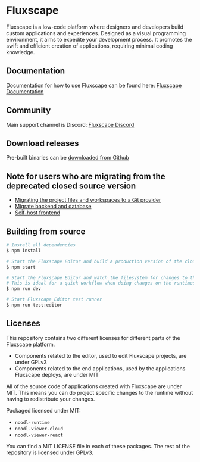 # Fluxscape

Fluxscape is a low-code platform where designers and developers build custom applications and experiences. Designed as a visual programming environment, it aims to expedite your development process. It promotes the swift and efficient creation of applications, requiring minimal coding knowledge.

## Documentation
Documentation for how to use Fluxscape can be found here:
[Fluxscape Documentation](https://docs.fluxscape.io)

## Community
Main support channel is Discord: [Fluxscape Discord](https://discord.gg/fXNW9EXa6A)

## Download releases
Pre-built binaries can be [downloaded from Github](https://github.com/fluxscape/fluxscape/releases)

## Note for users who are migrating from the deprecated closed source version
- [Migrating the project files and workspaces to a Git provider](https://docs.fluxscape.io/docs/guides/collaboration/migrating-from-noodl-hosted-git/)
- [Migrate backend and database](https://docs.fluxscape.io/docs/guides/deploy/using-an-external-backend/#migrating-from-a-noodl-cloud-service)
- [Self-host frontend](https://docs.fluxscape.io/docs/guides/deploy/hosting-frontend/)

## Building from source

```bash
# Install all dependencies
$ npm install

# Start the Fluxscape Editor and build a production version of the cloud and react runtime (useful when running Fluxscape from source but want to deploy to production)
$ npm start

# Start the Fluxscape Editor and watch the filesystem for changes to the runtimes. Development versions of the runtimes, not meant for production (mostly due to source maps and file size)
# This is ideal for a quick workflow when doing changes on the runtimes.
$ npm run dev

# Start Fluxscape Editor test runner
$ npm run test:editor
```

## Licenses
This repository contains two different licenses for different parts of the Fluxscape platform.

- Components related to the editor, used to edit Fluxscape projects, are under GPLv3
- Components related to the end applications, used by the applications Fluxscape deploys, are under MIT

All of the source code of applications created with Fluxscape are under MIT. This means you can do project specific changes to the runtime without having to redistribute your changes.

Packaged licensed under MIT:
- `noodl-runtime`
- `noodl-viewer-cloud`
- `noodl-viewer-react`
  
You can find a MIT LICENSE file in each of these packages. The rest of the repository is licensed under GPLv3.
